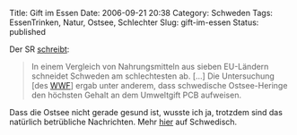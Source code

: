 Title: Gift im Essen
Date: 2006-09-21 20:38
Category: Schweden
Tags: EssenTrinken, Natur, Ostsee, Schlechter
Slug: gift-im-essen
Status: published

Der SR
[schreibt](http://www.sr.se/cgi-bin/International/nyhetssidor/artikel.asp?ProgramID=2108&Nyheter=&format=1&artikel=948200):

> In einem Vergleich von Nahrungsmitteln aus sieben EU-Ländern schneidet
> Schweden am schlechtesten ab. [...] Die Untersuchung [des
> [WWF](http://www.wwf.de)] ergab unter anderem, dass schwedische
> Ostsee-Heringe den höchsten Gehalt an dem Umweltgift PCB aufweisen.

Dass die Ostsee nicht gerade gesund ist, wusste ich ja, trotzdem sind
das natürlich betrübliche Nachrichten. Mehr
[hier](http://www.sr.se/ekot/artikel.asp?artikel=948226) auf Schwedisch.

